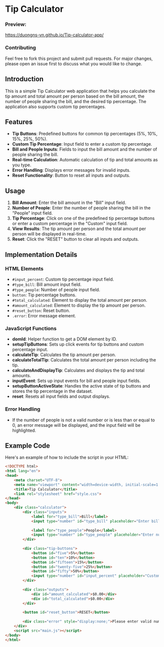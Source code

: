 # Tip Calculator

### Preview: 
https://duongns-vn.github.io/Tip-calculator-app/

### Contributing
Feel free to fork this project and submit pull requests. For major changes, please open an issue first to discuss what you would like to change.

## Introduction

This is a simple Tip Calculator web application that helps you calculate the tip amount and total amount per person based on the bill amount, the number of people sharing the bill, and the desired tip percentage. The application also supports custom tip percentages.

## Features

- **Tip Buttons**: Predefined buttons for common tip percentages (5%, 10%, 15%, 25%, 50%).
- **Custom Tip Percentage**: Input field to enter a custom tip percentage.
- **Bill and People Inputs**: Fields to input the bill amount and the number of people sharing the bill.
- **Real-time Calculation**: Automatic calculation of tip and total amounts as you type.
- **Error Handling**: Displays error messages for invalid inputs.
- **Reset Functionality**: Button to reset all inputs and outputs.

## Usage

1. **Bill Amount**: Enter the bill amount in the "Bill" input field.
2. **Number of People**: Enter the number of people sharing the bill in the "People" input field.
3. **Tip Percentage**: Click on one of the predefined tip percentage buttons or enter a custom percentage in the "Custom" input field.
4. **View Results**: The tip amount per person and the total amount per person will be displayed in real-time.
5. **Reset**: Click the "RESET" button to clear all inputs and outputs.

## Implementation Details

### HTML Elements

- `#input_percent`: Custom tip percentage input field.
- `#type_bill`: Bill amount input field.
- `#type_people`: Number of people input field.
- `button`: Tip percentage buttons.
- `#total_calculated`: Element to display the total amount per person.
- `#amount_calculated`: Element to display the tip amount per person.
- `#reset_button`: Reset button.
- `.error`: Error message element.

### JavaScript Functions

- **domId**: Helper function to get a DOM element by ID.
- **setupTipButtons**: Sets up click events for tip buttons and custom percentage input.
- **calculateTip**: Calculates the tip amount per person.
- **calculateTotalTip**: Calculates the total amount per person including the tip.
- **calculateAndDisplayTip**: Calculates and displays the tip and total amounts.
- **inputEvent**: Sets up input events for bill and people input fields.
- **setupButtonActiveState**: Handles the active state of tip buttons and stores the tip percentage in the dataset.
- **reset**: Resets all input fields and output displays.

### Error Handling

- If the number of people is not a valid number or is less than or equal to 0, an error message will be displayed, and the input field will be highlighted.

## Example Code

Here's an example of how to include the script in your HTML:

```html
<!DOCTYPE html>
<html lang="en">
<head>
    <meta charset="UTF-8">
    <meta name="viewport" content="width=device-width, initial-scale=1.0">
    <title>Tip Calculator</title>
    <link rel="stylesheet" href="style.css">
</head>
<body>
    <div class="calculator">
        <div class="inputs">
            <label for="type_bill">Bill</label>
            <input type="number" id="type_bill" placeholder="Enter bill amount">
            
            <label for="type_people">People</label>
            <input type="number" id="type_people" placeholder="Enter number of people">
        </div>
        
        <div class="tip-buttons">
            <button id="five">5%</button>
            <button id="ten">10%</button>
            <button id="fifteen">15%</button>
            <button id="twenty-five">25%</button>
            <button id="fifty">50%</button>
            <input type="number" id="input_percent" placeholder="Custom">
        </div>
        
        <div class="outputs">
            <div id="amount_calculated">$0.00</div>
            <div id="total_calculated">$0.00</div>
        </div>
        
        <button id="reset_button">RESET</button>
        
        <div class="error" style="display:none;">Please enter valid number of people</div>
    </div>
    <script src="main.js"></script>
</body>
</html>
```
